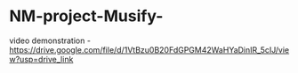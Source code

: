 # NM-project-Musify-

video demonstration - https://drive.google.com/file/d/1VtBzu0B20FdGPGM42WaHYaDinIR_5cIJ/view?usp=drive_link
